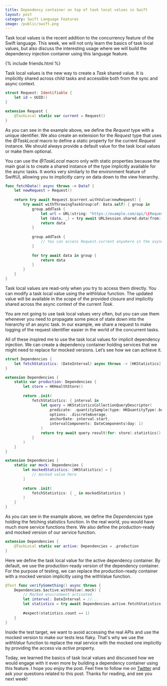 ```yaml
---
title: Dependency container on top of task local values in Swift
layout: post
category: Swift Language Features
image: /public/swift.png
---
```


Task local values is the recent addition to the concurrency feature of the Swift language. This week, we will not only learn the basics of task local values, but also discuss the interesting usage where we will build the dependency injection container using this language feature.

{% include friends.html %}

Task local values is the new way to create a *Task* shared value. It is implicitly shared across child tasks and accessible both from the sync and async context.

```swift
struct Request: Identifiable {
    let id = UUID()
}

extension Request {
    @TaskLocal static var current = Request()
}
```

As you can see in the example above, we define the *Request* type with a unique identifier. We also create an extension for the *Request* type that uses the *@TaskLocal* macro to define a static property for the current *Request* instance. We should always provide a default value for the task local values or make them optional.

You can use the *@TaskLocal* macro only with static properties because the main goal is to create a shared instance of the type implicitly available for the async tasks. It works very similarly to the environment feature of SwiftUI, allowing you to implicitly carry on data down to the view hierarchy.

```swift
func fetchData() async throws -> Data? {
    let newRequest = Request()
    
    return try await Request.$current.withValue(newRequest) {
        try await withThrowingTaskGroup(of: Data.self) { group in
            group.addTask {
                let url = URL(string: "https://example.com/api/\(Request.current.id.uuidString)")!
                let (data, _) = try await URLSession.shared.data(from: url)
                return data
            }
            
            group.addTask {
                // You can access Request.current anywhere in the async-context
            }
            
            for try await data in group {
                return data
            }
        }
    }
}
```

Task local values are read-only when you try to access them directly. You can modify a task local value using the *withValue* function. The updated value will be available in the scope of the provided closure and implicitly shared across the async context of the current *Task*.

You are not going to use task local values very often, but you can use them whenever you need to propagate some piece of state down into the hierarchy of an async task. In our example, we share a request to make logging of the request identifier easier in the world of the concurrent tasks.

All of these inspired me to use the task local values for implicit dependency injection. We can create a dependency container holding services that we might need to replace for mocked versions. Let’s see how we can achieve it.

```swift
struct Dependencies {
    let fetchStatistics: (DateInterval) async throws -> [HKStatistics]
}

extension Dependencies {
    static var production: Dependencies {
        let store = HKHealthStore()
        
        return .init(
            fetchStatistics: { interval in
                let query = HKStatisticsCollectionQueryDescriptor(
                    predicate: .quantitySample(type: HKQuantityType(.bodyMass)),
                    options: .discreteAverage,
                    anchorDate: interval.start,
                    intervalComponents: DateComponents(day: 1)
                )
                return try await query.result(for: store).statistics()
            }
        )
    }
}

extension Dependencies {
    static var mock: Dependencies {
        let mockedStatistics: [HKStatistics] = [
            // mocked value here
        ]
        
        return .init(
            fetchStatistics: { _ in mockedStatistics }
        )
    }
}
```

As you can see in the example above, we define the *Dependencies* type holding the fetching statistics function. In the real world, you would have much more service functions there. We also define the production-ready and mocked version of our service function.

```swift
extension Dependencies {
    @TaskLocal static var active: Dependencies = .production
}
```

Here we define the task local value for the active dependency container. By default, we use the production-ready version of the dependency container. For the purpose of testing, we can replace the production-ready container with a mocked version implicitly using the withValue function.

```swift
@Test func verifySomething() async throws {
    Dependencies.$active.withValue(.mock) {
        // Mocked environment activated
        let interval: DateInterval = //...
        let statistics = try await Dependencies.active.fetchStatistics(interval)
        
        #expect(statistics.count == 1)
    }
}
```

Inside the test target, we want to avoid accessing the real APIs and use the mocked version to make our tests less flaky. That's why we use the *withValue* function to replace the real service with the mocked one implicitly by providing the access via *active* property. 

Today, we learned the basics of task local values and discussed how we would engage with it even more by building a dependency container using this feature. I hope you enjoy the post. Feel free to follow me on [Twitter](https://twitter.com/mecid) and ask your questions related to this post. Thanks for reading, and see you next week!
